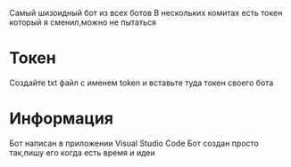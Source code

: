 Самый шизоидный бот из всех ботов
В нескольких комитах есть токен который я сменил,можно не пытаться
# Токен
Создайте txt файл с именем token и вставьте туда токен своего бота
# Информация
Бот написан в приложении Visual Studio Code
Бот создан просто так,пишу его когда есть время и идеи
